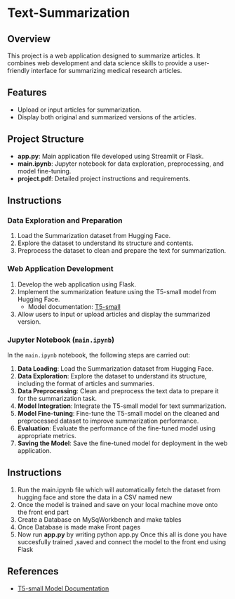 # Text-Summarization

## Overview
This project is a web application designed to summarize articles. It combines web development and data science skills to provide a user-friendly interface for summarizing medical research articles.

## Features

- Upload or input articles for summarization.
- Display both original and summarized versions of the articles.

## Project Structure

- **app.py**: Main application file developed using Streamlit or Flask.
- **main.ipynb**: Jupyter notebook for data exploration, preprocessing, and model fine-tuning.
- **project.pdf**: Detailed project instructions and requirements.

## Instructions

### Data Exploration and Preparation

1. Load the  Summarization dataset from Hugging Face.
2. Explore the dataset to understand its structure and contents.
3. Preprocess the dataset to clean and prepare the text for summarization.

### Web Application Development

1. Develop the web application using Flask.
2. Implement the summarization feature using the T5-small model from Hugging Face.
   - Model documentation: [T5-small](https://huggingface.co/docs/transformers/en/model_doc/t5)
3. Allow users to input or upload  articles and display the summarized version.

### Jupyter Notebook (`main.ipynb`)

In the `main.ipynb` notebook, the following steps are carried out:

1. **Data Loading**: Load the  Summarization dataset from Hugging Face.
2. **Data Exploration**: Explore the dataset to understand its structure, including the format of articles and summaries.
3. **Data Preprocessing**: Clean and preprocess the text data to prepare it for the summarization task.
4. **Model Integration**: Integrate the T5-small model for text summarization.
5. **Model Fine-tuning**: Fine-tune the T5-small model on the cleaned and preprocessed dataset to improve summarization performance.
6. **Evaluation**: Evaluate the performance of the fine-tuned model using appropriate metrics.
7. **Saving the Model**: Save the fine-tuned model for deployment in the web application.

## Instructions 
1. Run the main.ipynb file which will automatically fetch the dataset from hugging face and store the data in a CSV named new
2. Once the model is trained and save on your local machine move onto the front end part
3. Create a Database on MySqWorkbench and make tables
4. Once Database is made make Front pages
5. Now run **app.py** by writing python app.py
   Once this all is done you have succesfully trained ,saved and connect the model to the front end using Flask
   

## References

- [T5-small Model Documentation](https://huggingface.co/docs/transformers/en/model_doc/t5)
